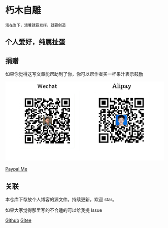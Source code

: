 # 朽木自雕

    活在当下，活着就要发挥，就要创造

## 个人爱好，纯属扯蛋

## 捐赠

如果你觉得这写文章能帮助到了你，你可以帮作者买一杯果汁表示鼓励

![pay](./img/pay.png)

[Paypal Me](https://paypal.me/yangfubing)

## 关联

本仓库下存放个人博客的源文件。持续更新，欢迎 star。

如果大家觉得那里写的不合适的可以给我提 Issue

[Github](https://github.com/burningmyself)
[Gitee](https://gitee.com/burningmyself)
